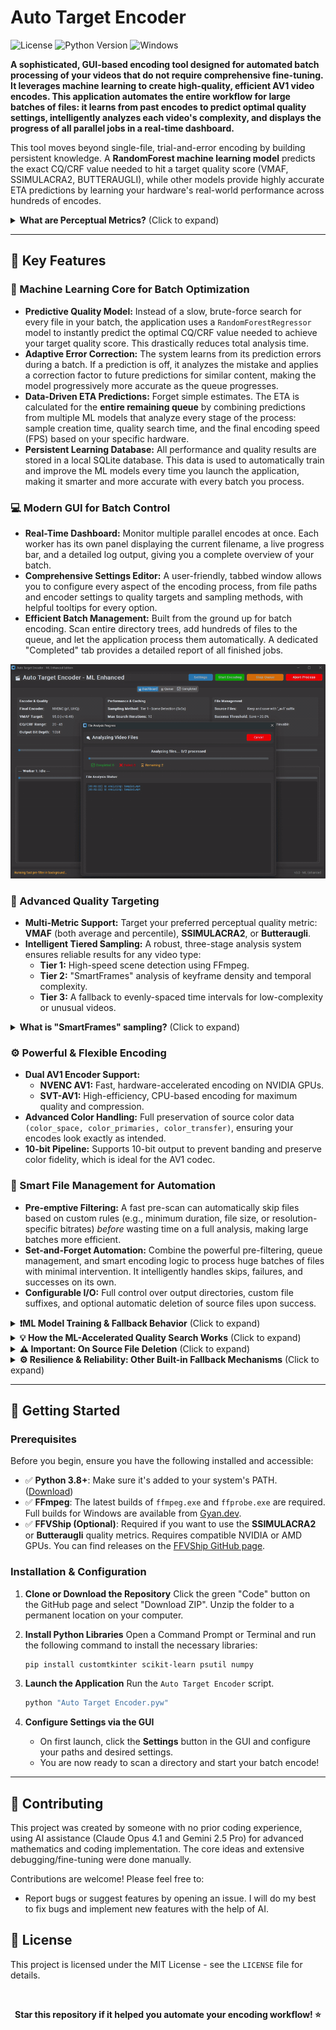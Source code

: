 # Auto Target Encoder
![License](https://img.shields.io/badge/license-MIT-green)
![Python Version](https://img.shields.io/badge/python-3.8+-blue)
![Windows](https://img.shields.io/badge/-Windows-0078D6?logo=windows&logoColor=white)

**A sophisticated, GUI-based encoding tool designed for **automated batch processing** of your videos that do not require comprehensive fine-tuning. It leverages machine learning to create high-quality, efficient AV1 video encodes. This application automates the entire workflow for large batches of files: it learns from past encodes to predict optimal quality settings, intelligently analyzes each video's complexity, and displays the progress of all parallel jobs in a real-time dashboard.**

This tool moves beyond single-file, trial-and-error encoding by building persistent knowledge. A **RandomForest machine learning model** predicts the exact CQ/CRF value needed to hit a target quality score (VMAF, SSIMULACRA2, BUTTERAUGLI), while other models provide highly accurate ETA predictions by learning your hardware's real-world performance across hundreds of encodes.

<details>
  <summary><strong>What are Perceptual Metrics?</strong> (Click to expand)</summary>
  
  Perceptual quality metrics like **VMAF**, **SSIMULACRA2**, and **Butteraugli** are designed to estimate how a human viewer would perceive video quality. This script uses them as a target to ensure encodes are not just mathematically similar, but *visually* excellent, achieving the perfect balance between file size and quality.
</details>

</div>

---

## 🎯 Key Features

### 🧠 Machine Learning Core for Batch Optimization

* **Predictive Quality Model:** Instead of a slow, brute-force search for every file in your batch, the application uses a `RandomForestRegressor` model to instantly predict the optimal CQ/CRF value needed to achieve your target quality score. This drastically reduces total analysis time.
* **Adaptive Error Correction:** The system learns from its prediction errors during a batch. If a prediction is off, it analyzes the mistake and applies a correction factor to future predictions for similar content, making the model progressively more accurate as the queue progresses.
* **Data-Driven ETA Predictions:** Forget simple estimates. The ETA is calculated for the **entire remaining queue** by combining predictions from multiple ML models that analyze every stage of the process: sample creation time, quality search time, and the final encoding speed (FPS) based on your specific hardware.
* **Persistent Learning Database:** All performance and quality results are stored in a local SQLite database. This data is used to automatically train and improve the ML models every time you launch the application, making it smarter and more accurate with every batch you process.

### 💻 Modern GUI for Batch Control

* **Real-Time Dashboard:** Monitor multiple parallel encodes at once. Each worker has its own panel displaying the current filename, a live progress bar, and a detailed log output, giving you a complete overview of your batch.
* **Comprehensive Settings Editor:** A user-friendly, tabbed window allows you to configure every aspect of the encoding process, from file paths and encoder settings to quality targets and sampling methods, with helpful tooltips for every option.
* **Efficient Batch Management:** Built from the ground up for batch encoding. Scan entire directory trees, add hundreds of files to the queue, and let the application process them automatically. A dedicated "Completed" tab provides a detailed report of all finished jobs.

<p align="center">
  <img src="https://github.com/Snickrr/Auto-Target-Encoder/blob/main/demo.gif" alt="Live Demo of Auto Target Encoder">
</p>

### 🎯 Advanced Quality Targeting

* **Multi-Metric Support:** Target your preferred perceptual quality metric: **VMAF** (both average and percentile), **SSIMULACRA2**, or **Butteraugli**.
* **Intelligent Tiered Sampling:** A robust, three-stage analysis system ensures reliable results for any video type:
    * **Tier 1:** High-speed scene detection using FFmpeg.
    * **Tier 2:** "SmartFrames" analysis of keyframe density and temporal complexity.
    * **Tier 3:** A fallback to evenly-spaced time intervals for low-complexity or unusual videos.
<details>
  <summary><strong>What is "SmartFrames" sampling?</strong> (Click to expand)</summary>
  
"SmartFrames" is an intelligent video sampling method designed to select the most representative clips for quality testing before a full encode. Its goal is to find short segments that represent the most complex or visually demanding parts of a video, ensuring the final quality settings are robust enough to handle the toughest scenes.

It works in a four-step process:

1.  **Keyframe Extraction**: First, it performs a high-speed scan of the video to identify the timestamp of every single keyframe.
2.  **Complexity Scoring**: Each keyframe is then assigned a "complexity score." A keyframe gets a higher score if it's part of a high-action sequence (meaning it's surrounded by many other keyframes) or indicates a very quick scene change.
3.  **Temporal Bucketing**: The video's timeline is divided into a number of equal segments, or "buckets." For example, if four samples are needed, the video's duration is split into four equal time slots.
4.  **Best-of-Bucket Selection**: Finally, the system looks inside each time bucket and selects the single keyframe with the highest complexity score from that segment.

The result is a set of sample points that are both evenly distributed throughout the video's duration and representative of its most challenging moments. This leads to a more accurate and reliable quality assessment than just picking scenes at random or at fixed intervals.

</details>

### ⚙️ Powerful & Flexible Encoding

* **Dual AV1 Encoder Support:**
    * **NVENC AV1:** Fast, hardware-accelerated encoding on NVIDIA GPUs.
    * **SVT-AV1:** High-efficiency, CPU-based encoding for maximum quality and compression.
* **Advanced Color Handling:** Full preservation of source color data `(color_space, color_primaries, color_transfer)`, ensuring your encodes look exactly as intended.
* **10-bit Pipeline:** Supports 10-bit output to prevent banding and preserve color fidelity, which is ideal for the AV1 codec.

### 📂 Smart File Management for Automation

* **Pre-emptive Filtering:** A fast pre-scan can automatically skip files based on custom rules (e.g., minimum duration, file size, or resolution-specific bitrates) *before* wasting time on a full analysis, making large batches more efficient.
* **Set-and-Forget Automation:** Combine the powerful pre-filtering, queue management, and smart encoding logic to process huge batches of files with minimal intervention. It intelligently handles skips, failures, and successes on its own.
* **Configurable I/O:** Full control over output directories, custom file suffixes, and optional automatic deletion of source files upon success.

<details>
  <summary><strong>❗ML Model Training & Fallback Behavior</strong> (Click to expand)</summary>
  
### How the Machine Learning Activates

The machine learning features are not active on the first run. The application needs to "learn" from your hardware and settings by gathering data from completed encodes.

* **ETA & Performance Models:** These models typically begin to activate and provide accurate predictions after the application has successfully logged around **15-20 encodes**.
* **Quality Prediction Model:** This model is more data-intensive. It becomes effective at predicting the optimal CQ/CRF value after it has logged approximately **50 quality data points** for a *specific combination* of settings (e.g., for NVENC with VMAF, or SVT-AV1 with SSIMULACRA2).

**In short: The more you use the application, the smarter, faster, and more accurate it becomes.**

<br>

### How the Script Works Without ML

The application is **fully functional** even before the ML models are trained. It simply uses more traditional, robust methods as a fallback:

* **For Quality Searching:** Instead of predicting the best quality setting in one shot, the script uses a reliable **interpolation search algorithm**. It intelligently tests a few different quality values to methodically narrow down the range and find the one that meets your target score. This process is slower than the ML prediction but is guaranteed to be accurate.
* **For ETA Predictions:** Before the performance model is trained, ETAs are based on **simple heuristics** (basic formulas that factor in video resolution, duration, and encoder type). These estimates are less precise than the ML predictions but still provide a general idea of the time required. However, please note that less work was put into perfecting this model as it is NOT the target of this project. 

</details>

<details>
  <summary><strong>💡 How the ML-Accelerated Quality Search Works</strong> (Click to expand)</summary>
  
The script's primary goal is to find the highest CQ/CRF value (for the best compression) that still meets your quality target. To do this as fast as possible, it uses a unique, confidence-based hybrid strategy that blends machine learning with traditional search methods.

Here’s how it works:

1.  **ML Prediction & Confidence Score**
    The process begins when the trained Quality Model analyzes the video's features. It doesn't just predict a single CQ value; it also returns a **confidence level** for its own prediction (High, Medium, or Low).

2.  **A Strategy for Every Situation**
    The script's next action depends entirely on that confidence level:

    * **High Confidence:** The script trusts the model and takes an aggressive, "fast-track" approach. It assumes the prediction is very close to correct and only performs one or two quality tests right around that value to confirm. This is the quickest path to a successful result.

    * **Medium Confidence:** The script is cautiously optimistic. It tests the predicted value first. If the result isn't perfect, it uses that new data point to perform a very narrow and targeted search, saving significant time compared to a full search.

    * **Low Confidence (or No ML Model):** The script plays it safe. It knows the prediction might be unreliable, so it falls back to the robust and traditional **interpolation search algorithm**. This method is slower but methodically narrows down the options to guarantee it finds the correct quality setting.

In essence, this system combines the raw speed of machine learning with the guaranteed accuracy of a methodical search. It only relies on the ML prediction when it's confident, ensuring both speed and reliability.

</details>

<details>
  <summary><strong>⚠️ Important: On Source File Deletion</strong> (Click to expand)</summary>
  
The setting `delete_source_file` is a **destructive feature** that should be used with extreme caution.

When this option is enabled in the settings:
* The original source file will be **permanently deleted** from your system after a successful encode.
* Deletion only occurs if the new file is successfully created, verified, and meets the minimum size reduction threshold. It will not delete the source if the encode fails or is skipped.

It is **strongly recommended** that you run the script on a small batch of test files first to ensure everything works as expected before enabling this feature on your main library. **Always have backups of important media.** This feature is disabled by default for your safety.

</details>

<details>
  <summary><strong>⚙️ Resilience & Reliability: Other Built-in Fallback Mechanisms</strong> (Click to expand)</summary>
  
Beyond the ML-to-traditional fallbacks, the script includes several other automatic systems designed to handle problematic videos and unexpected errors gracefully.

### Intelligent Sampling Fallback System

The script needs to select sample clips from every video for analysis, but not all videos are structured the same way. To handle this, it uses a tiered fallback system to guarantee a successful analysis every time.

* **Attempt #1: Tier 1 (Scene Detection)**
    The script first tries the fastest method: using FFmpeg to detect distinct scene changes. This is ideal for movies and TV shows. However, it can fail on content with very long, static shots like presentations or gameplay videos.

* **Attempt #2: Tier 2 (SmartFrames)**
    If Tier 1 fails to find enough scene changes, the script **automatically falls back** to the more robust SmartFrames analysis. This method analyzes keyframe density and is more reliable, but slightly slower.

* **Guaranteed Success: Tier 3 (Time Intervals)**
    If a video is highly unusual and even SmartFrames fails (e.g., a screen recording with no keyframes), the script **falls back a final time** to a foolproof method: selecting clips at simple, evenly-spaced intervals.

This tiered cascade ensures that *every video* can be successfully analyzed for quality testing, regardless of its content.

<br>

### Final Encode Safeguards

The final, full-length encode is the most time-consuming part of the process. To prevent the script from getting stuck for hours on a single problematic file, it uses several safeguards:

* **Stall & Freeze Detection:** The script actively monitors the FFmpeg process. If the output file stops growing in size or if the progress bar freezes for an extended period, the script will automatically terminate the stalled encode and mark it as failed, allowing the batch queue to move on.

* **Post-Encode Verification:** After an encode finishes, the script doesn't just assume it worked. It performs a final, quick check on the output file to ensure it's not corrupt, is readable, and has the correct video duration. If this check fails, the faulty file is discarded and the process is logged as a failure.

These mechanisms prevent the entire batch process from being halted by a single faulty video and ensure that you never end up with silent, corrupted files in your output directory.

</details>

---

## 🚀 Getting Started

### Prerequisites

Before you begin, ensure you have the following installed and accessible:

* ✅ **Python 3.8+**: Make sure it's added to your system's PATH. ([Download](https://python.org/downloads/))
* ✅ **FFmpeg**: The latest builds of `ffmpeg.exe` and `ffprobe.exe` are required. Full builds for Windows are available from [Gyan.dev](https://www.gyan.dev/ffmpeg/builds/).
* ✅ **FFVShip (Optional)**: Required if you want to use the **SSIMULACRA2** or **Butteraugli** quality metrics. Requires compatible NVIDIA or AMD GPUs. You can find releases on the [FFVShip GitHub page](https://github.com/Line-fr/Vship/releases).

### Installation & Configuration

1.  **Clone or Download the Repository**
    Click the green "Code" button on the GitHub page and select "Download ZIP". Unzip the folder to a permanent location on your computer.

2.  **Install Python Libraries**
    Open a Command Prompt or Terminal and run the following command to install the necessary libraries:
    ```bash
    pip install customtkinter scikit-learn psutil numpy
    ```

3.  **Launch the Application**
    Run the `Auto Target Encoder` script.
    ```bash
    python "Auto Target Encoder.pyw"
    ```

4.  **Configure Settings via the GUI**
    * On first launch, click the **Settings** button in the GUI and configure your paths and desired settings.
    * You are now ready to scan a directory and start your batch encode!

---

## 🤝 Contributing

This project was created by someone with no prior coding experience, using AI assistance (Claude Opus 4.1 and Gemini 2.5 Pro) for advanced mathematics and coding implementation. The core ideas and extensive debugging/fine-tuning were done manually.

Contributions are welcome! Please feel free to:
* Report bugs or suggest features by opening an issue. I will do my best to fix bugs and implement new features with the help of AI. 

## 📄 License

This project is licensed under the MIT License - see the `LICENSE` file for details.


<br>
<div align="center">

**Star this repository if it helped you automate your encoding workflow! ⭐**


</div>



